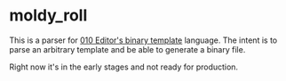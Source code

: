 # moldy_roll

This is a parser for [010 Editor's binary template](https://www.sweetscape.com/010editor/repository/files/PNG.bt) language.
The intent is to parse an arbitrary template and be able to generate a binary file.

Right now it's in the early stages and not ready for production.

